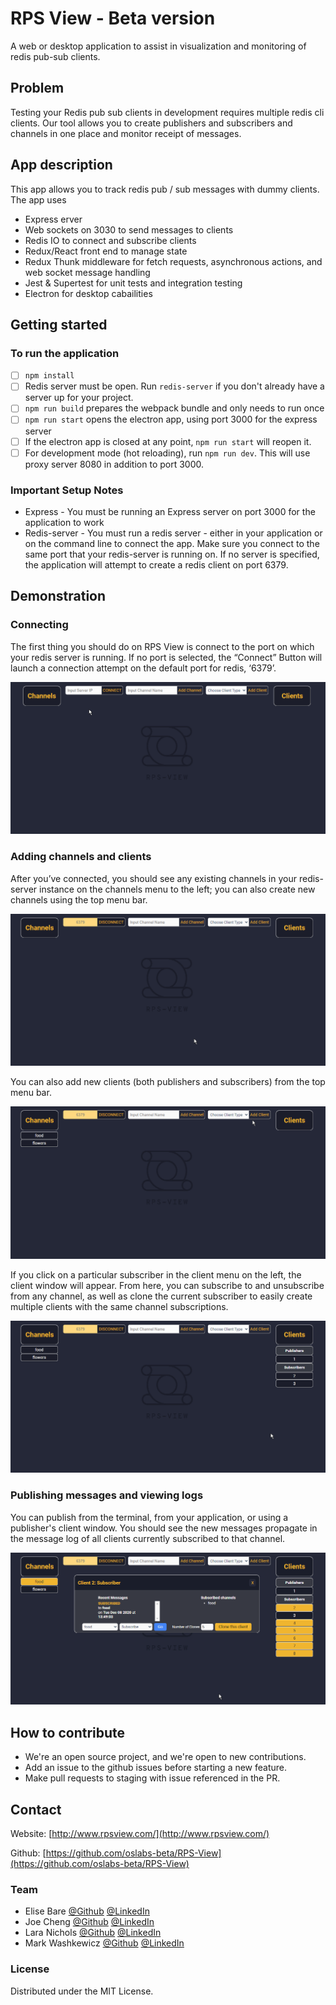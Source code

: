 # RPS View - Beta version

A web or desktop application to assist in visualization and monitoring of redis pub-sub clients.


## Problem

Testing your Redis pub sub clients in development requires multiple redis cli clients. Our tool allows you to create publishers and subscribers and channels in one place and monitor receipt of messages.

## App description

This app allows you to track redis pub / sub messages with dummy clients. The app uses

- Express erver
- Web sockets on 3030 to send messages to clients
- Redis IO to connect and subscribe clients
- Redux/React front end to manage state
- Redux Thunk middleware for fetch requests, asynchronous actions, and web socket message handling
- Jest & Supertest for unit tests and integration testing
- Electron for desktop cabailities

## Getting started

### To run the application

- [ ] `npm install`
- [ ] Redis server must be open. Run `redis-server` if you don't already have a server up for your project.
- [ ] `npm run build` prepares the webpack bundle and only needs to run once
- [ ] `npm run start` opens the electron app, using port 3000 for the express server
- [ ] If the electron app is closed at any point, `npm run start` will reopen it. 
- [ ] For development mode (hot reloading), run `npm run dev`. This will use proxy server 8080 in addition to port 3000.

### Important Setup Notes

- Express - You must be running an Express server on port 3000 for the application to work
- Redis-server - You must run a redis server - either in your application or on the command line to connect the app. Make sure you connect to the same port that your redis-server is running on. If no server is specified, the application will attempt to create a redis client on port 6379.

## Demonstration

### Connecting
The first thing you should do on RPS View is connect to the port on which your redis server is running. If no port is selected, the “Connect” Button will launch a  connection attempt on the default port for redis, ‘6379’.

![.gif of connection process](gifs/connect2.gif)

### Adding channels and clients
After you’ve connected, you should see any existing channels in your redis-server instance on the channels menu to the left; you can also create new channels using the top menu bar.  

![.gif of adding channels](gifs/addChannels.gif)

You can also add new clients (both publishers and subscribers) from the top menu bar. 

![.gif of adding clients](gifs/addPubAndSubClients.gif)

If you click on a particular subscriber in the client menu on the left, the client window will appear. From here, you can subscribe to and unsubscribe from any channel, as well as clone the current subscriber to easily create multiple clients with the same channel subscriptions.

![.gif of subscribe and clone](gifs/subscribeAndClone.gif)


### Publishing messages and viewing logs
You can publish from the terminal, from your application, or using a publisher's client window. You should see the new messages propagate in the message log of all clients currently subscribed to that channel.

![.gif of publishing](gifs/publishMessages.gif)


## How to contribute

- We're an open source project, and we're open to new contributions. 
- Add an issue to the github issues before starting a new feature.
- Make pull requests to staging with issue referenced in the PR.

## Contact

Website: [http://www.rpsview.com/](http://www.rpsview.com/)

Github: [https://github.com/oslabs-beta/RPS-View](https://github.com/oslabs-beta/RPS-View)

### Team

- Elise Bare [@Github](https://github.com/elisebare) [@LinkedIn](https://www.linkedin.com/in/elisebare/)
- Joe Cheng [@Github](https://github.com/EtOh200) [@LinkedIn](https://www.linkedin.com/in/josephcheng-y/)
- Lara Nichols [@Github](https://github.com/Lol-Whut) [@LinkedIn](https://www.linkedin.com/in/lara-nichols-ba822279/)
- Mark Washkewicz [@Github](https://github.com/Mark-Waskewicz) [@LinkedIn](https://www.linkedin.com/in/mark-washkewicz/) 

### License

Distributed under the MIT License. 



